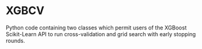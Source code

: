 # XGBCV
Python code containing two classes which permit users of the XGBoost Scikit-Learn API to run cross-validation and grid search with early stopping rounds.
